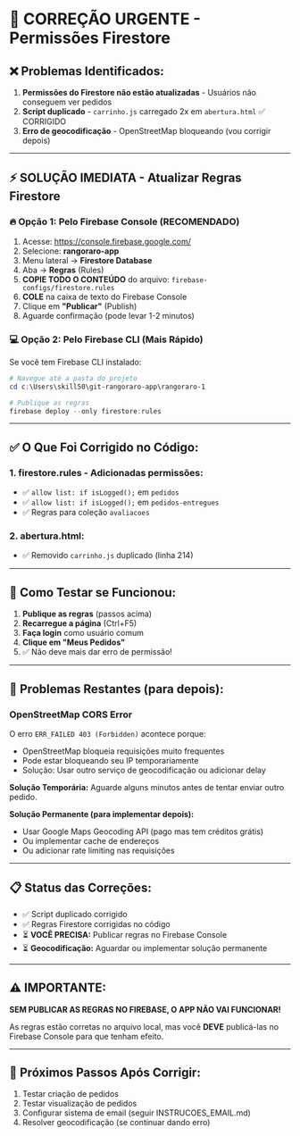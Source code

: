 # 🚨 CORREÇÃO URGENTE - Permissões Firestore

## ❌ Problemas Identificados:

1. **Permissões do Firestore não estão atualizadas** - Usuários não conseguem ver pedidos
2. **Script duplicado** - `carrinho.js` carregado 2x em `abertura.html` ✅ CORRIGIDO
3. **Erro de geocodificação** - OpenStreetMap bloqueando (vou corrigir depois)

---

## ⚡ SOLUÇÃO IMEDIATA - Atualizar Regras Firestore

### 🔥 Opção 1: Pelo Firebase Console (RECOMENDADO)

1. Acesse: https://console.firebase.google.com/
2. Selecione: **rangoraro-app**
3. Menu lateral → **Firestore Database**
4. Aba → **Regras** (Rules)
5. **COPIE TODO O CONTEÚDO** do arquivo: `firebase-configs/firestore.rules`
6. **COLE** na caixa de texto do Firebase Console
7. Clique em **"Publicar"** (Publish)
8. Aguarde confirmação (pode levar 1-2 minutos)

### 💻 Opção 2: Pelo Firebase CLI (Mais Rápido)

Se você tem Firebase CLI instalado:

```powershell
# Navegue até a pasta do projeto
cd c:\Users\skill50\git-rangoraro-app\rangoraro-1

# Publique as regras
firebase deploy --only firestore:rules
```

---

## ✅ O Que Foi Corrigido no Código:

### 1. **firestore.rules** - Adicionadas permissões:
- ✅ `allow list: if isLogged();` em `pedidos`
- ✅ `allow list: if isLogged();` em `pedidos-entregues`
- ✅ Regras para coleção `avaliacoes`

### 2. **abertura.html**:
- ✅ Removido `carrinho.js` duplicado (linha 214)

---

## 🧪 Como Testar se Funcionou:

1. **Publique as regras** (passos acima)
2. **Recarregue a página** (Ctrl+F5)
3. **Faça login** como usuário comum
4. **Clique em "Meus Pedidos"**
5. ✅ Não deve mais dar erro de permissão!

---

## 🐛 Problemas Restantes (para depois):

### OpenStreetMap CORS Error
O erro `ERR_FAILED 403 (Forbidden)` acontece porque:
- OpenStreetMap bloqueia requisições muito frequentes
- Pode estar bloqueando seu IP temporariamente
- Solução: Usar outro serviço de geocodificação ou adicionar delay

**Solução Temporária:**
Aguarde alguns minutos antes de tentar enviar outro pedido.

**Solução Permanente (para implementar depois):**
- Usar Google Maps Geocoding API (pago mas tem créditos grátis)
- Ou implementar cache de endereços
- Ou adicionar rate limiting nas requisições

---

## 📋 Status das Correções:

- ✅ Script duplicado corrigido
- ✅ Regras Firestore corrigidas no código
- ⏳ **VOCÊ PRECISA:** Publicar regras no Firebase Console
- ⏳ **Geocodificação:** Aguardar ou implementar solução permanente

---

## ⚠️ IMPORTANTE:

**SEM PUBLICAR AS REGRAS NO FIREBASE, O APP NÃO VAI FUNCIONAR!**

As regras estão corretas no arquivo local, mas você **DEVE** publicá-las no Firebase Console para que tenham efeito.

---

## 🎯 Próximos Passos Após Corrigir:

1. Testar criação de pedidos
2. Testar visualização de pedidos
3. Configurar sistema de email (seguir INSTRUCOES_EMAIL.md)
4. Resolver geocodificação (se continuar dando erro)

